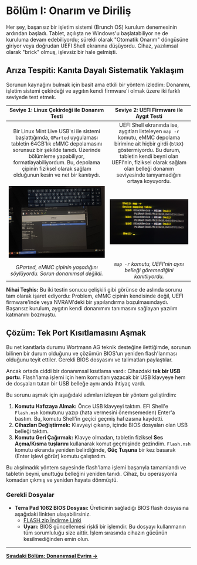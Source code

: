 # Bölüm I: Onarım ve Diriliş

Her şey, başarısız bir işletim sistemi (Brunch OS) kurulum denemesinin ardından başladı. Tablet, açılışta ne Windows'u başlatabiliyor ne de kuruluma devam edebiliyordu; sürekli olarak "Otomatik Onarım" döngüsüne giriyor veya doğrudan UEFI Shell ekranına düşüyordu. Cihaz, yazılımsal olarak "brick" olmuş, işlevsiz bir hale gelmişti.

## Arıza Tespiti: Kanıta Dayalı Sistematik Yaklaşım

Sorunun kaynağını bulmak için basit ama etkili bir yöntem izledim: Donanımı, işletim sistemi çekirdeği ve aygıtın kendi firmware'i olmak üzere iki farklı seviyede test etmek.

| **Seviye 1: Linux Çekirdeği ile Donanım Testi** | **Seviye 2: UEFI Firmware ile Aygıt Testi** |
| :---: | :---: |
| Bir Linux Mint Live USB'si ile sistemi başlattığımda, `GParted` uygulaması tabletin 64GB'lık eMMC depolamasını sorunsuz bir şekilde tanıdı. Üzerinde bölümleme yapabiliyor, formatlayabiliyordum. Bu, depolama çipinin fiziksel olarak sağlam olduğunun kesin ve net bir kanıtıydı. | UEFI Shell ekranında ise, aygıtları listeleyen `map -r` komutu, eMMC depolama birimine ait hiçbir girdi (`blkX`) göstermiyordu. Bu durum, tabletin kendi beyni olan UEFI'nin, fiziksel olarak sağlam olan belleği donanım seviyesinde tanıyamadığını ortaya koyuyordu. |
| <img src="../assets/images/thumbnail_17477595295231327780041398629873.jpg.jpg" width="450"> | <img src="../assets/images/Outlook-qgcwu443.png" width="450"> |
| *GParted, eMMC çipinin yaşadığını söylüyordu. Sorun donanımsal değildi.* | *`map -r` komutu, UEFI'nin aynı belleği göremediğini kanıtlıyordu.* |

**Nihai Teşhis:** Bu iki testin sonucu çelişkili gibi görünse de aslında sorunu tam olarak işaret ediyordu: Problem, eMMC çipinin kendisinde değil, UEFI firmware'inde veya NVRAM'deki bir yapılandırma bozulmasındaydı. Başarısız kurulum, aygıtın kendi donanımını tanımasını sağlayan yazılım katmanını bozmuştu.

## Çözüm: Tek Port Kısıtlamasını Aşmak

Bu net kanıtlarla durumu Wortmann AG teknik desteğine ilettiğimde, sorunun bilinen bir durum olduğunu ve çözümün BIOS'un yeniden flash'lanması olduğunu teyit ettiler. Gerekli BIOS dosyasını ve talimatları paylaştılar.

Ancak ortada ciddi bir donanımsal kısıtlama vardı: Cihazdaki **tek bir USB portu**. Flash'lama işlemi için hem komutları yazacak bir USB klavyeye hem de dosyaları tutan bir USB belleğe aynı anda ihtiyaç vardı.

Bu sorunu aşmak için aşağıdaki adımları izleyen bir yöntem geliştirdim:

1.  **Komutu Hafızaya Almak:** Önce USB klavyeyi taktım. EFI Shell'e `Flash.nsh` komutunu yazıp (hata vermesini önemsemeden) Enter'a bastım. Bu, komutu Shell'in geçici geçmiş hafızasına kaydetti.
2.  **Cihazları Değiştirmek:** Klavyeyi çıkarıp, içinde BIOS dosyaları olan USB belleği taktım.
3.  **Komutu Geri Çağırmak:** Klavye olmadan, tabletin fiziksel **Ses Açma/Kısma tuşlarını** kullanarak komut geçmişinde gezindim. `Flash.nsh` komutu ekranda yeniden belirdiğinde, **Güç Tuşuna** bir kez basarak (Enter işlevi görür) komutu çalıştırdım.

Bu alışılmadık yöntem sayesinde flash'lama işlemi başarıyla tamamlandı ve tabletin beyni, unuttuğu belleğini yeniden tanıdı. Cihaz, bu operasyonla komadan çıkmış ve yeniden hayata dönmüştü.

### Gerekli Dosyalar

*   **Terra Pad 1062 BIOS Dosyası:** Üreticinin sağladığı BIOS flash dosyasına aşağıdaki linkten ulaşabilirsiniz.
    *   [FLASH.zip İndirme Linki](http://drive.wortmann.de/files/1749018331/FLASH.zip)
    *   **Uyarı:** BIOS güncellemesi riskli bir işlemdir. Bu dosyayı kullanmanın tüm sorumluluğu size aittir. İşlem sırasında cihazın gücünün kesilmediğinden emin olun.

---
**[Sıradaki Bölüm: Donanımsal Evrim →](./2_Hardware_Evolution.md)**
